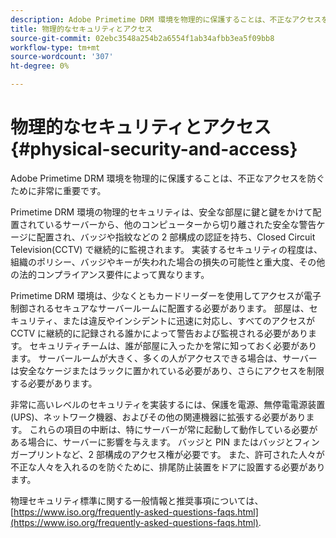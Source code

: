 ```yaml
---
description: Adobe Primetime DRM 環境を物理的に保護することは、不正なアクセスを防ぐために非常に重要です。
title: 物理的なセキュリティとアクセス
source-git-commit: 02ebc3548a254b2a6554f1ab34afbb3ea5f09bb8
workflow-type: tm+mt
source-wordcount: '307'
ht-degree: 0%

---
```


# 物理的なセキュリティとアクセス{#physical-security-and-access}

Adobe Primetime DRM 環境を物理的に保護することは、不正なアクセスを防ぐために非常に重要です。

Primetime DRM 環境の物理的セキュリティは、安全な部屋に鍵と鍵をかけて配置されているサーバーから、他のコンピューターから切り離された安全な警告ケージに配置され、バッジや指紋などの 2 部構成の認証を持ち、Closed Circuit Television(CCTV) で継続的に監視されます。 実装するセキュリティの程度は、組織のポリシー、バッジやキーが失われた場合の損失の可能性と重大度、その他の法的コンプライアンス要件によって異なります。

Primetime DRM 環境は、少なくともカードリーダーを使用してアクセスが電子制御されるセキュアなサーバールームに配置する必要があります。 部屋は、セキュリティ、または違反やインシデントに迅速に対応し、すべてのアクセスが CCTV に継続的に記録される誰かによって警告および監視される必要があります。 セキュリティチームは、誰が部屋に入ったかを常に知っておく必要があります。 サーバールームが大きく、多くの人がアクセスできる場合は、サーバーは安全なケージまたはラックに置かれている必要があり、さらにアクセスを制限する必要があります。

非常に高いレベルのセキュリティを実装するには、保護を電源、無停電電源装置 (UPS)、ネットワーク機器、およびその他の関連機器に拡張する必要があります。 これらの項目の中断は、特にサーバーが常に起動して動作している必要がある場合に、サーバーに影響を与えます。 バッジと PIN またはバッジとフィンガープリントなど、2 部構成のアクセス権が必要です。 また、許可された人々が不正な人々を入れるのを防ぐために、排尾防止装置をドアに設置する必要があります。

物理セキュリティ標準に関する一般情報と推奨事項については、 [https://www.iso.org/frequently-asked-questions-faqs.html](https://www.iso.org/frequently-asked-questions-faqs.html).
